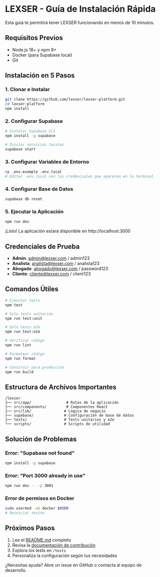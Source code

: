 # LEXSER - Guía de Instalación Rápida

Esta guía te permitirá tener LEXSER funcionando en menos de 10 minutos.

## Requisitos Previos

- Node.js 18+ y npm 8+
- Docker (para Supabase local)
- Git

## Instalación en 5 Pasos

### 1. Clonar e Instalar
```bash
git clone https://github.com/lexser/lexser-platform.git
cd lexser-platform
npm install
```

### 2. Configurar Supabase
```bash
# Instalar Supabase CLI
npm install -g supabase

# Iniciar servicios locales
supabase start
```

### 3. Configurar Variables de Entorno
```bash
cp .env.example .env.local
# Editar .env.local con las credenciales que aparecen en la terminal
```

### 4. Configurar Base de Datos
```bash
supabase db reset
```

### 5. Ejecutar la Aplicación
```bash
npm run dev
```

¡Listo! La aplicación estará disponible en http://localhost:3000

## Credenciales de Prueba

- **Admin**: admin@lexser.com / admin123
- **Analista**: analista@lexser.com / analista123
- **Abogado**: abogado@lexser.com / password123
- **Cliente**: cliente@lexser.com / client123

## Comandos Útiles

```bash
# Ejecutar tests
npm test

# Solo tests unitarios
npm run test:unit

# Solo tests e2e
npm run test:e2e

# Verificar código
npm run lint

# Formatear código
npm run format

# Construir para producción
npm run build
```

## Estructura de Archivos Importantes

```
/lexser
├── src/app/                # Rutas de la aplicación
├── src/components/         # Componentes React
├── src/lib/               # Lógica de negocio
├── supabase/              # Configuración de base de datos
├── tests/                 # Tests unitarios y e2e
└── scripts/               # Scripts de utilidad
```

## Solución de Problemas

### Error: "Supabase not found"
```bash
npm install -g supabase
```

### Error: "Port 3000 already in use"
```bash
npm run dev -- -p 3001
```

### Error de permisos en Docker
```bash
sudo usermod -aG docker $USER
# Reiniciar sesión
```

## Próximos Pasos

1. Lee el [README.md](README.md) completo
2. Revisa la [documentación de contribución](CONTRIBUTING.md)
3. Explora los tests en `/tests`
4. Personaliza la configuración según tus necesidades

¿Necesitas ayuda? Abre un issue en GitHub o contacta al equipo de desarrollo.
